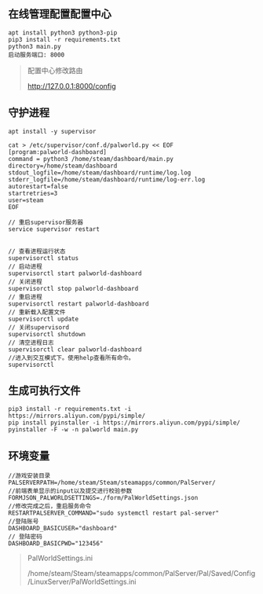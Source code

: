 ## 在线管理配置配置中心

~~~
apt install python3 python3-pip
pip3 install -r requirements.txt 
python3 main.py 
启动服务端口: 8000
~~~

> 配置中心修改路由
>
> http://127.0.0.1:8000/config

## 守护进程

~~~
apt install -y supervisor

cat > /etc/supervisor/conf.d/palworld.py << EOF
[program:palworld-dashboard]
command = python3 /home/steam/dashboard/main.py
directory=/home/steam/dashboard
stdout_logfile=/home/steam/dashboard/runtime/log.log
stderr_logfile=/home/steam/dashboard/runtime/log-err.log
autorestart=false
startretries=3
user=steam
EOF

// 重启supervisor服务器
service supervisor restart


// 查看进程运行状态
supervisorctl status 
// 启动进程
supervisorctl start palworld-dashboard
// 关闭进程
supervisorctl stop palworld-dashboard
// 重启进程
supervisorctl restart palworld-dashboard
// 重新载入配置文件
supervisorctl update
// 关闭supervisord
supervisorctl shutdown
// 清空进程日志
supervisorctl clear palworld-dashboard
//进入到交互模式下。使用help查看所有命令。
supervisorctl 
~~~

## 生成可执行文件

~~~
pip3 install -r requirements.txt -i https://mirrors.aliyun.com/pypi/simple/
pip install pyinstaller -i https://mirrors.aliyun.com/pypi/simple/
pyinstaller -F -w -n palworld main.py
~~~

## 环境变量

~~~
//游戏安装目录
PALSERVERPATH=/home/steam/Steam/steamapps/common/PalServer/
//前端表单显示的input以及提交进行校验参数
FORMJSON_PALWORLDSETTINGS=./form/PalWorldSettings.json
//修改完成之后，重启服务命令
RESTARTPALSERVER_COMMAND="sudo systemctl restart pal-server"
//登陆账号
DASHBOARD_BASICUSER="dashboard"
// 登陆密码
DASHBOARD_BASICPWD="123456"
~~~

> PalWorldSettings.ini
>
> /home/steam/Steam/steamapps/common/PalServer/Pal/Saved/Config/LinuxServer/PalWorldSettings.ini